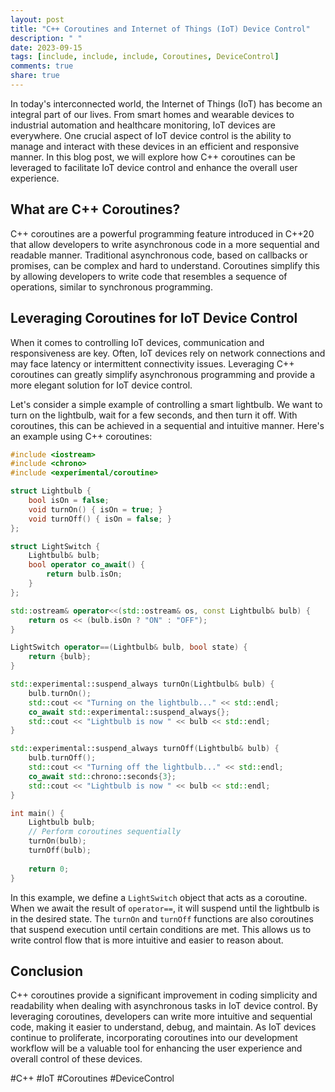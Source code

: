 ```yaml
---
layout: post
title: "C++ Coroutines and Internet of Things (IoT) Device Control"
description: " "
date: 2023-09-15
tags: [include, include, include, Coroutines, DeviceControl]
comments: true
share: true
---
```


In today's interconnected world, the Internet of Things (IoT) has become an integral part of our lives. From smart homes and wearable devices to industrial automation and healthcare monitoring, IoT devices are everywhere. One crucial aspect of IoT device control is the ability to manage and interact with these devices in an efficient and responsive manner. In this blog post, we will explore how C++ coroutines can be leveraged to facilitate IoT device control and enhance the overall user experience.

## What are C++ Coroutines?

C++ coroutines are a powerful programming feature introduced in C++20 that allow developers to write asynchronous code in a more sequential and readable manner. Traditional asynchronous code, based on callbacks or promises, can be complex and hard to understand. Coroutines simplify this by allowing developers to write code that resembles a sequence of operations, similar to synchronous programming.

## Leveraging Coroutines for IoT Device Control

When it comes to controlling IoT devices, communication and responsiveness are key. Often, IoT devices rely on network connections and may face latency or intermittent connectivity issues. Leveraging C++ coroutines can greatly simplify asynchronous programming and provide a more elegant solution for IoT device control.

Let's consider a simple example of controlling a smart lightbulb. We want to turn on the lightbulb, wait for a few seconds, and then turn it off. With coroutines, this can be achieved in a sequential and intuitive manner. Here's an example using C++ coroutines:

```cpp
#include <iostream>
#include <chrono>
#include <experimental/coroutine>

struct Lightbulb {
    bool isOn = false;
    void turnOn() { isOn = true; }
    void turnOff() { isOn = false; }
};

struct LightSwitch {
    Lightbulb& bulb;
    bool operator co_await() {
        return bulb.isOn;
    }
};

std::ostream& operator<<(std::ostream& os, const Lightbulb& bulb) {
    return os << (bulb.isOn ? "ON" : "OFF");
}

LightSwitch operator==(Lightbulb& bulb, bool state) {
    return {bulb};
}

std::experimental::suspend_always turnOn(Lightbulb& bulb) {
    bulb.turnOn();
    std::cout << "Turning on the lightbulb..." << std::endl;
    co_await std::experimental::suspend_always{};
    std::cout << "Lightbulb is now " << bulb << std::endl;
}

std::experimental::suspend_always turnOff(Lightbulb& bulb) {
    bulb.turnOff();
    std::cout << "Turning off the lightbulb..." << std::endl;
    co_await std::chrono::seconds{3};
    std::cout << "Lightbulb is now " << bulb << std::endl;
}

int main() {
    Lightbulb bulb;
    // Perform coroutines sequentially
    turnOn(bulb);
    turnOff(bulb);
    
    return 0;
}
```

In this example, we define a `LightSwitch` object that acts as a coroutine. When we await the result of `operator==`, it will suspend until the lightbulb is in the desired state. The `turnOn` and `turnOff` functions are also coroutines that suspend execution until certain conditions are met. This allows us to write control flow that is more intuitive and easier to reason about.

## Conclusion

C++ coroutines provide a significant improvement in coding simplicity and readability when dealing with asynchronous tasks in IoT device control. By leveraging coroutines, developers can write more intuitive and sequential code, making it easier to understand, debug, and maintain. As IoT devices continue to proliferate, incorporating coroutines into our development workflow will be a valuable tool for enhancing the user experience and overall control of these devices.

#C++ #IoT #Coroutines #DeviceControl
